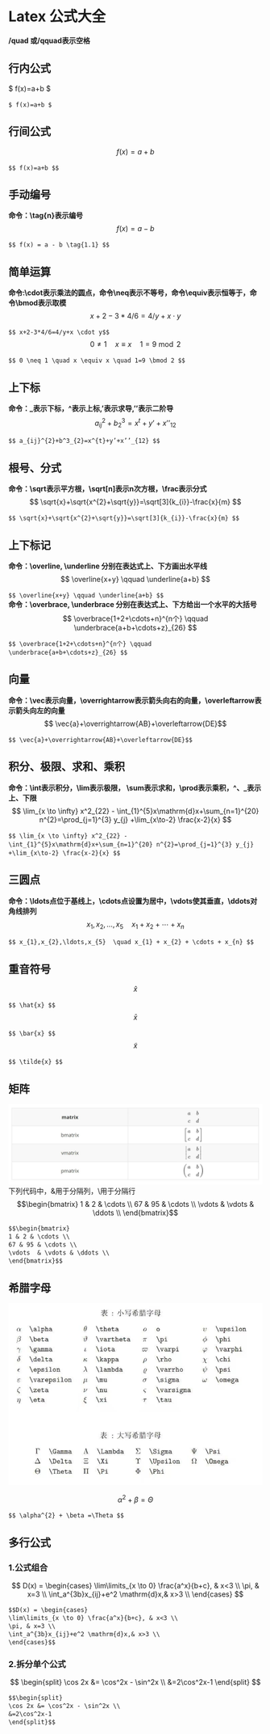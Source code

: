 # Latex 公式大全
**/quad 或/qquad表示空格**
## 行内公式
$ f(x)=a+b $

`$ f(x)=a+b $`  
## 行间公式
$$ f(x)=a+b $$

`$$ f(x)=a+b $$`  
## 手动编号
**命令：\tag{n}表示编号**  
$$ f(x) = a - b \tag{1.1} $$

`$$ f(x) = a - b \tag{1.1} $$`  
## 简单运算
**命令:\cdot表示乘法的圆点，命令\neq表示不等号，命令\equiv表示恒等于，命令\bmod表示取模**  
$$ x+2-3*4/6=4/y+x \cdot y$$

`$$ x+2-3*4/6=4/y+x \cdot y$$`  
$$ 0 \neq 1 \quad x \equiv x \quad 1=9 \bmod 2 $$

`$$ 0 \neq 1 \quad x \equiv x \quad 1=9 \bmod 2 $$`  
## 上下标
**命令：_表示下标，^表示上标,’表示求导,’’表示二阶导**
$$ a_{ij}^{2}+b^3_{2}=x^{t}+y’+x’’_{12} $$

`$$ a_{ij}^{2}+b^3_{2}=x^{t}+y’+x’’_{12} $$`  
## 根号、分式
**命令：\sqrt表示平方根，\sqrt[n]表示n次方根，\frac表示分式**  
$$ \sqrt{x}+\sqrt{x^{2}+\sqrt{y}}=\sqrt[3]{k_{i}}-\frac{x}{m} $$

`$$ \sqrt{x}+\sqrt{x^{2}+\sqrt{y}}=\sqrt[3]{k_{i}}-\frac{x}{m} $$`  
## 上下标记
**命令：\overline, \underline 分别在表达式上、下方画出水平线**  
$$ \overline{x+y} \qquad \underline{a+b} $$

`$$ \overline{x+y} \qquad \underline{a+b} $$`  
**命令：\overbrace, \underbrace 分别在表达式上、下方给出一个水平的大括号**  
$$ \overbrace{1+2+\cdots+n}^{n个} \qquad \underbrace{a+b+\cdots+z}_{26} $$

`$$ \overbrace{1+2+\cdots+n}^{n个} \qquad \underbrace{a+b+\cdots+z}_{26} $$`  
## 向量
**命令：\vec表示向量，\overrightarrow表示箭头向右的向量，\overleftarrow表示箭头向左的向量**  
$$ \vec{a}+\overrightarrow{AB}+\overleftarrow{DE}$$

`$$ \vec{a}+\overrightarrow{AB}+\overleftarrow{DE}$$`  
## 积分、极限、求和、乘积
**命令：\int表示积分，\lim表示极限， \sum表示求和，\prod表示乘积，^、_表示上、下限**  
$$ \lim_{x \to \infty} x^2_{22} - \int_{1}^{5}x\mathrm{d}x+\sum_{n=1}^{20} n^{2}=\prod_{j=1}^{3} y_{j} +\lim_{x\to-2} \frac{x-2}{x} $$

`$$ \lim_{x \to \infty} x^2_{22} - \int_{1}^{5}x\mathrm{d}x+\sum_{n=1}^{20} n^{2}=\prod_{j=1}^{3} y_{j} +\lim_{x\to-2} \frac{x-2}{x} $$`  
## 三圆点
**命令：\ldots点位于基线上，\cdots点设置为居中，\vdots使其垂直，\ddots对角线排列**  
$$ x_{1},x_{2},\ldots,x_{5}  \quad x_{1} + x_{2} + \cdots + x_{n} $$

`$$ x_{1},x_{2},\ldots,x_{5}  \quad x_{1} + x_{2} + \cdots + x_{n} $$`  
## 重音符号
$$ \hat{x} $$  

`$$ \hat{x} $$`  
$$ \bar{x} $$  

`$$ \bar{x} $$`  
$$ \tilde{x} $$  

`$$ \tilde{x} $$`  
## 矩阵
![](datas/Matrix%20format.jpg)  
下列代码中，&用于分隔列，\用于分隔行  
$$\begin{bmatrix}
1 & 2 & \cdots \\
67 & 95 & \cdots \\
\vdots  & \vdots & \ddots \\
\end{bmatrix}$$ 

```
$$\begin{bmatrix}
1 & 2 & \cdots \\
67 & 95 & \cdots \\
\vdots  & \vdots & \ddots \\
\end{bmatrix}$$
```  
## 希腊字母
![](datas/greek%20alphabet.jpg)  

$$ \alpha^{2} + \beta =\Theta $$  

`$$ \alpha^{2} + \beta =\Theta $$`  
## 多行公式
### 1.公式组合
$$ D(x) = \begin{cases}
\lim\limits_{x \to 0} \frac{a^x}{b+c}, & x<3 \\
\pi, & x=3 \\
\int_a^{3b}x_{ij}+e^2 \mathrm{d}x,& x>3 \\
\end{cases} $$

```
$$D(x) = \begin{cases}
\lim\limits_{x \to 0} \frac{a^x}{b+c}, & x<3 \\
\pi, & x=3 \\
\int_a^{3b}x_{ij}+e^2 \mathrm{d}x,& x>3 \\
\end{cases}$$
```
### 2.拆分单个公式
$$ \begin{split}
\cos 2x &= \cos^2x - \sin^2x \\
&=2\cos^2x-1
\end{split} $$

```
$$\begin{split}
\cos 2x &= \cos^2x - \sin^2x \\
&=2\cos^2x-1
\end{split}$$
```


